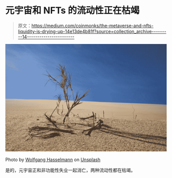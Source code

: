 # 元宇宙和 NFTs 的流动性正在枯竭

> 原文：<https://medium.com/coinmonks/the-metaverse-and-nfts-liquidity-is-drying-up-14e13de4b81f?source=collection_archive---------14----------------------->

![](img/db0dbb6556a806facc48a10d53f9ecab.png)

Photo by [Wolfgang Hasselmann](https://unsplash.com/@wolfgang_hasselmann?utm_source=medium&utm_medium=referral) on [Unsplash](https://unsplash.com?utm_source=medium&utm_medium=referral)

是的，元宇宙正和非功能性失业一起消亡，两种流动性都在枯竭。
